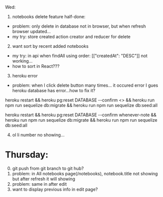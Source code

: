 Wed:
1. notebooks delete feature half-done:
- problem: only delete in database not in browser, but when refresh browser updated...
- my try: store created action creator and reducer for delete

2. want sort by recent added notebooks
- my try:
  in api when findAll using order: [["createdAt": "DESC"]] not working...
- how to sort in React???

3. heroku error
- problem: when I click delete button many times... it occured error
  I gues heroku database has error...how to fix it?

heroku restart && heroku pg:reset DATABASE --confirm <<app name>> && heroku run npm run sequelize db:migrate && heroku run npm run sequelize db:seed:all

heroku restart && heroku pg:reset DATABASE --confirm whenever-note && heroku run npm run sequelize db:migrate && heroku run npm run sequelize db:seed:all

4. ol li number no showing...

Thursday:
=========
0. git push from git branch to git hub?
1. problem: in All notebooks page(/notebooks), notebook.title not showing but after refresh it will showing
2. problem: same in after edit
3. want to display previous info in edit page?
